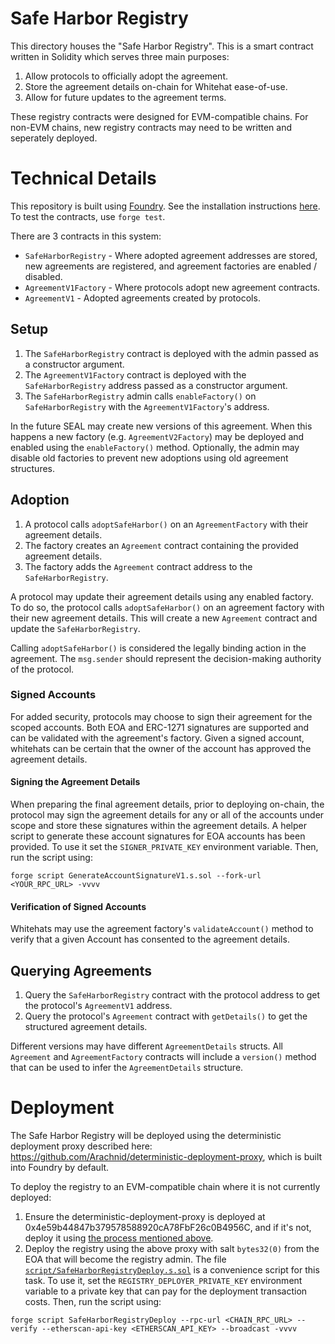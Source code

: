 # Safe Harbor Registry

This directory houses the "Safe Harbor Registry". This is a smart contract written in Solidity which serves three main purposes:

1. Allow protocols to officially adopt the agreement.
2. Store the agreement details on-chain for Whitehat ease-of-use.
3. Allow for future updates to the agreement terms.

These registry contracts were designed for EVM-compatible chains. For non-EVM chains, new registry contracts may need to be written and seperately deployed.

# Technical Details

This repository is built using [Foundry](https://book.getfoundry.sh/). See the installation instructions [here](https://github.com/foundry-rs/foundry#installation). To test the contracts, use `forge test`.

There are 3 contracts in this system:

-   `SafeHarborRegistry` - Where adopted agreement addresses are stored, new agreements are registered, and agreement factories are enabled / disabled.
-   `AgreementV1Factory` - Where protocols adopt new agreement contracts.
-   `AgreementV1` - Adopted agreements created by protocols.

## Setup

1. The `SafeHarborRegistry` contract is deployed with the admin passed as a constructor argument.
2. The `AgreementV1Factory` contract is deployed with the `SafeHarborRegistry` address passed as a constructor argument.
3. The `SafeHarborRegistry` admin calls `enableFactory()` on `SafeHarborRegistry` with the `AgreementV1Factory`'s address.

In the future SEAL may create new versions of this agreement. When this happens a new factory (e.g. `AgreementV2Factory`) may be deployed and enabled using the `enableFactory()` method. Optionally, the admin may disable old factories to prevent new adoptions using old agreement structures.

## Adoption

1. A protocol calls `adoptSafeHarbor()` on an `AgreementFactory` with their agreement details.
2. The factory creates an `Agreement` contract containing the provided agreement details.
3. The factory adds the `Agreement` contract address to the `SafeHarborRegistry`.

A protocol may update their agreement details using any enabled factory. To do so, the protocol calls `adoptSafeHarbor()` on an agreement factory with their new agreement details. This will create a new `Agreement` contract and update the `SafeHarborRegistry`.

Calling `adoptSafeHarbor()` is considered the legally binding action in the agreement. The `msg.sender` should represent the decision-making authority of the protocol.

### Signed Accounts

For added security, protocols may choose to sign their agreement for the scoped accounts. Both EOA and ERC-1271 signatures are supported and can be validated with the agreement's factory. Given a signed account, whitehats can be certain that the owner of the account has approved the agreement details.

#### Signing the Agreement Details

When preparing the final agreement details, prior to deploying on-chain, the protocol may sign the agreement details for any or all of the accounts under scope and store these signatures within the agreement details. A helper script to generate these account signatures for EOA accounts has been provided. To use it set the `SIGNER_PRIVATE_KEY` environment variable. Then, run the script using:

```
forge script GenerateAccountSignatureV1.s.sol --fork-url <YOUR_RPC_URL> -vvvv
```

#### Verification of Signed Accounts

Whitehats may use the agreement factory's `validateAccount()` method to verify that a given Account has consented to the agreement details.

## Querying Agreements

1. Query the `SafeHarborRegistry` contract with the protocol address to get the protocol's `AgreementV1` address.
2. Query the protocol's `Agreement` contract with `getDetails()` to get the structured agreement details.

Different versions may have different `AgreementDetails` structs. All `Agreement` and `AgreementFactory` contracts will include a `version()` method that can be used to infer the `AgreementDetails` structure.

# Deployment

The Safe Harbor Registry will be deployed using the deterministic deployment proxy described here: https://github.com/Arachnid/deterministic-deployment-proxy, which is built into Foundry by default.

To deploy the registry to an EVM-compatible chain where it is not currently deployed:

1. Ensure the deterministic-deployment-proxy is deployed at 0x4e59b44847b379578588920cA78FbF26c0B4956C, and if it's not, deploy it using [the process mentioned above](https://github.com/Arachnid/deterministic-deployment-proxy).
2. Deploy the registry using the above proxy with salt `bytes32(0)` from the EOA that will become the registry admin. The file [`script/SafeHarborRegistryDeploy.s.sol`](script/SafeHarborRegistryDeploy.s.sol) is a convenience script for this task. To use it, set the `REGISTRY_DEPLOYER_PRIVATE_KEY` environment variable to a private key that can pay for the deployment transaction costs. Then, run the script using:

```
forge script SafeHarborRegistryDeploy --rpc-url <CHAIN_RPC_URL> --verify --etherscan-api-key <ETHERSCAN_API_KEY> --broadcast -vvvv
```
